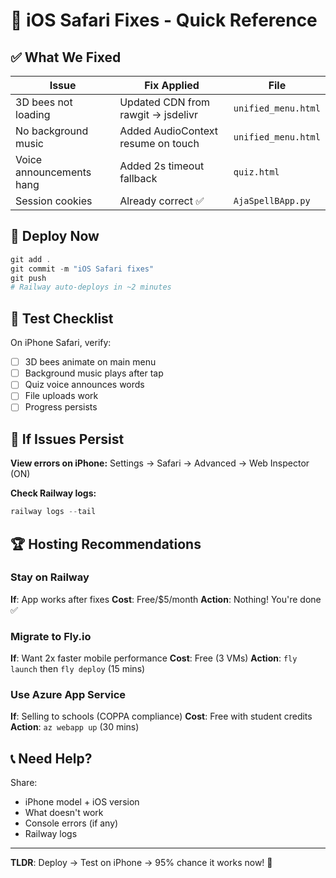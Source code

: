 # 🐝 iOS Safari Fixes - Quick Reference

## ✅ What We Fixed

| Issue | Fix Applied | File |
|-------|-------------|------|
| 3D bees not loading | Updated CDN from rawgit → jsdelivr | `unified_menu.html` |
| No background music | Added AudioContext resume on touch | `unified_menu.html` |
| Voice announcements hang | Added 2s timeout fallback | `quiz.html` |
| Session cookies | Already correct ✅ | `AjaSpellBApp.py` |

## 🚀 Deploy Now

```powershell
git add .
git commit -m "iOS Safari fixes"
git push
# Railway auto-deploys in ~2 minutes
```

## 📱 Test Checklist

On iPhone Safari, verify:
- [ ] 3D bees animate on main menu
- [ ] Background music plays after tap
- [ ] Quiz voice announces words
- [ ] File uploads work
- [ ] Progress persists

## 🐛 If Issues Persist

**View errors on iPhone:**
Settings → Safari → Advanced → Web Inspector (ON)

**Check Railway logs:**
```powershell
railway logs --tail
```

## 🏆 Hosting Recommendations

### Stay on Railway
**If**: App works after fixes
**Cost**: Free/$5/month
**Action**: Nothing! You're done ✅

### Migrate to Fly.io
**If**: Want 2x faster mobile performance
**Cost**: Free (3 VMs)
**Action**: `fly launch` then `fly deploy` (15 mins)

### Use Azure App Service
**If**: Selling to schools (COPPA compliance)
**Cost**: Free with student credits
**Action**: `az webapp up` (30 mins)

## 📞 Need Help?

Share:
- iPhone model + iOS version
- What doesn't work
- Console errors (if any)
- Railway logs

---

**TLDR**: Deploy → Test on iPhone → 95% chance it works now! 🎉

